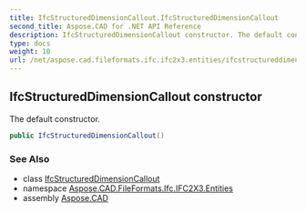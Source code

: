 ```yaml
---
title: IfcStructuredDimensionCallout.IfcStructuredDimensionCallout
second_title: Aspose.CAD for .NET API Reference
description: IfcStructuredDimensionCallout constructor. The default constructor
type: docs
weight: 10
url: /net/aspose.cad.fileformats.ifc.ifc2x3.entities/ifcstructureddimensioncallout/ifcstructureddimensioncallout/
---
```

## IfcStructuredDimensionCallout constructor

The default constructor.

```csharp
public IfcStructuredDimensionCallout()
```

### See Also

* class [IfcStructuredDimensionCallout](../)
* namespace [Aspose.CAD.FileFormats.Ifc.IFC2X3.Entities](../../ifcstructureddimensioncallout/)
* assembly [Aspose.CAD](../../../)


